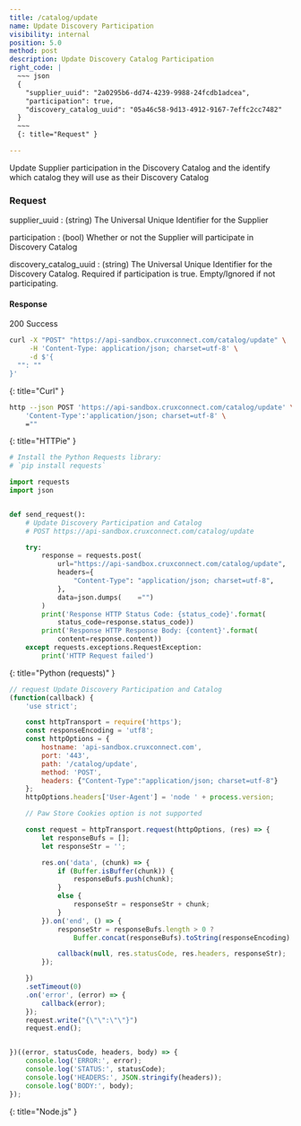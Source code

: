 ```yaml
---
title: /catalog/update
name: Update Discovery Participation
visibility: internal
position: 5.0
method: post
description: Update Discovery Catalog Participation
right_code: |
  ~~~ json
  {
    "supplier_uuid": "2a0295b6-dd74-4239-9988-24fcdb1adcea",
    "participation": true,
    "discovery_catalog_uuid": "05a46c58-9d13-4912-9167-7effc2cc7482"
  }
  ~~~
  {: title="Request" }

---
```

Update Supplier participation in the Discovery Catalog and the identify which catalog they will use as their Discovery Catalog

### Request

supplier_uuid
: (string) The Universal Unique Identifier for the Supplier

participation
: (bool) Whether or not the Supplier will participate in Discovery Catalog

discovery_catalog_uuid
: (string) The Universal Unique Identifier for the Discovery Catalog. Required if participation is true.  Empty/Ignored if not participating.

#### Response

200 Success

~~~ bash
curl -X "POST" "https://api-sandbox.cruxconnect.com/catalog/update" \
     -H 'Content-Type: application/json; charset=utf-8' \
     -d $'{
  "": ""
}'

~~~
{: title="Curl" }

~~~ bash
http --json POST 'https://api-sandbox.cruxconnect.com/catalog/update' \
    'Content-Type':'application/json; charset=utf-8' \
    =""

~~~
{: title="HTTPie" }

~~~ python
# Install the Python Requests library:
# `pip install requests`

import requests
import json


def send_request():
    # Update Discovery Participation and Catalog
    # POST https://api-sandbox.cruxconnect.com/catalog/update

    try:
        response = requests.post(
            url="https://api-sandbox.cruxconnect.com/catalog/update",
            headers={
                "Content-Type": "application/json; charset=utf-8",
            },
            data=json.dumps(    ="")
        )
        print('Response HTTP Status Code: {status_code}'.format(
            status_code=response.status_code))
        print('Response HTTP Response Body: {content}'.format(
            content=response.content))
    except requests.exceptions.RequestException:
        print('HTTP Request failed')

~~~
{: title="Python (requests)" }

~~~ javascript
// request Update Discovery Participation and Catalog
(function(callback) {
    'use strict';

    const httpTransport = require('https');
    const responseEncoding = 'utf8';
    const httpOptions = {
        hostname: 'api-sandbox.cruxconnect.com',
        port: '443',
        path: '/catalog/update',
        method: 'POST',
        headers: {"Content-Type":"application/json; charset=utf-8"}
    };
    httpOptions.headers['User-Agent'] = 'node ' + process.version;

    // Paw Store Cookies option is not supported

    const request = httpTransport.request(httpOptions, (res) => {
        let responseBufs = [];
        let responseStr = '';

        res.on('data', (chunk) => {
            if (Buffer.isBuffer(chunk)) {
                responseBufs.push(chunk);
            }
            else {
                responseStr = responseStr + chunk;
            }
        }).on('end', () => {
            responseStr = responseBufs.length > 0 ?
                Buffer.concat(responseBufs).toString(responseEncoding) : responseStr;

            callback(null, res.statusCode, res.headers, responseStr);
        });

    })
    .setTimeout(0)
    .on('error', (error) => {
        callback(error);
    });
    request.write("{\"\":\"\"}")
    request.end();


})((error, statusCode, headers, body) => {
    console.log('ERROR:', error);
    console.log('STATUS:', statusCode);
    console.log('HEADERS:', JSON.stringify(headers));
    console.log('BODY:', body);
});

~~~
{: title="Node.js" }
